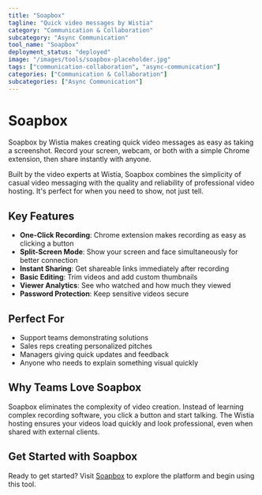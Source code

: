 ```yaml
---
title: "Soapbox"
tagline: "Quick video messages by Wistia"
category: "Communication & Collaboration"
subcategory: "Async Communication"
tool_name: "Soapbox"
deployment_status: "deployed"
image: "/images/tools/soapbox-placeholder.jpg"
tags: ["communication-collaboration", "async-communication"]
categories: ["Communication & Collaboration"]
subcategories: ["Async Communication"]
---
```


# Soapbox

Soapbox by Wistia makes creating quick video messages as easy as taking a screenshot. Record your screen, webcam, or both with a simple Chrome extension, then share instantly with anyone.

Built by the video experts at Wistia, Soapbox combines the simplicity of casual video messaging with the quality and reliability of professional video hosting. It's perfect for when you need to show, not just tell.

## Key Features
- **One-Click Recording**: Chrome extension makes recording as easy as clicking a button
- **Split-Screen Mode**: Show your screen and face simultaneously for better connection
- **Instant Sharing**: Get shareable links immediately after recording
- **Basic Editing**: Trim videos and add custom thumbnails
- **Viewer Analytics**: See who watched and how much they viewed
- **Password Protection**: Keep sensitive videos secure

## Perfect For
- Support teams demonstrating solutions
- Sales reps creating personalized pitches
- Managers giving quick updates and feedback
- Anyone who needs to explain something visual quickly

## Why Teams Love Soapbox
Soapbox eliminates the complexity of video creation. Instead of learning complex recording software, you click a button and start talking. The Wistia hosting ensures your videos load quickly and look professional, even when shared with external clients.

## Get Started with Soapbox

Ready to get started? Visit [Soapbox](https://wistia.com/soapbox) to explore the platform and begin using this tool.